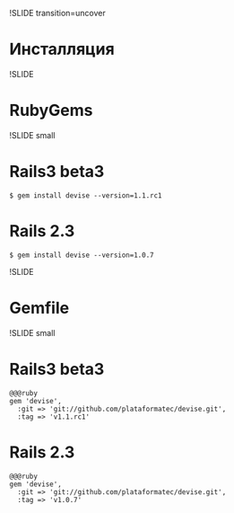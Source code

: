!SLIDE transition=uncover
# Инсталляция #

!SLIDE
# RubyGems #

!SLIDE small

# Rails3 beta3 #

    $ gem install devise --version=1.1.rc1

# Rails 2.3 #

    $ gem install devise --version=1.0.7

!SLIDE
# Gemfile #

!SLIDE small
# Rails3 beta3 #
    @@@ruby
    gem 'devise', 
      :git => 'git://github.com/plataformatec/devise.git', 
      :tag => 'v1.1.rc1'

# Rails 2.3 #
    @@@ruby
    gem 'devise', 
      :git => 'git://github.com/plataformatec/devise.git', 
      :tag => 'v1.0.7'

